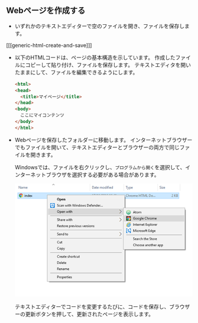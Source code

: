 ## Webページを作成する

- いずれかのテキストエディターで空のファイルを開き、ファイルを保存します。

[[[generic-html-create-and-save]]]

- 以下のHTMLコードは、ページの基本構造を示しています。 作成したファイルにコピーして貼り付け、ファイルを保存します。 テキストエディタを開いたままにして、ファイルを編集できるようにします。

  ```html
  <html>
  <head>
    <title>マイページ</title>
  </head>
  <body>
    ここにマイコンテンツ
  </body>
  </html>
  ```

- Webページを保存したフォルダーに移動します。 インターネットブラウザーでもファイルを開いて、テキストエディターとブラウザーの両方で同じファイルを開きます。

  Windowsでは、ファイルを右クリックし、`プログラムから開く`を選択して、インターネットブラウザを選択する必要がある場合があります。

  ![ブラウザで開く](images/open-with-browser.png)

  テキストエディターでコードを変更するたびに、コードを保存し、ブラウザーの更新ボタンを押して、更新されたページを表示します。
